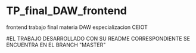 # TP_final_DAW_frontend
frontend trabajo final materia DAW especializacion CEIOT

#EL TRABAJO DESARROLLADO CON SU README CORRESPONDIENTE SE ENCUENTRA EN EL BRANCH "MASTER"
